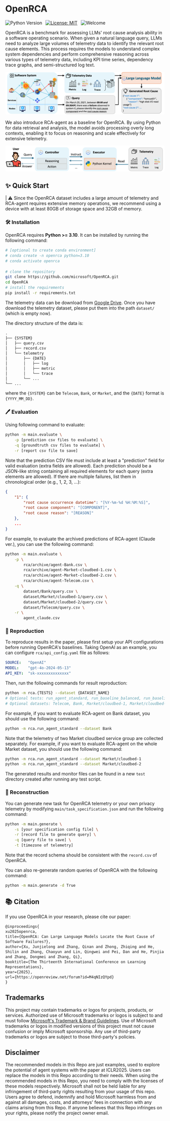 # OpenRCA

![Python Version](https://img.shields.io/badge/Python-3776AB?&logo=python&logoColor=white-blue&label=3.10%20%7C%203.11)&ensp;
[![License: MIT](https://img.shields.io/badge/License-MIT-yellow.svg)](https://opensource.org/licenses/MIT)&ensp;
![Welcome](https://img.shields.io/badge/contributions-welcome-brightgreen.svg?style=flat)

</div>

OpenRCA is a benchmark for assessing LLMs' root cause analysis ability in a software operating scenario. When given a natural language query, LLMs need to analyze large volumes of telemetry data to identify the relevant root cause elements. This process requires the models to understand complex system dependencies and perform comprehensive reasoning across various types of telemetry data, including KPI time series, dependency trace graphs, and semi-structured log text.

<img src="./.asset/openrca.png"/> 

</div>

We also introduce RCA-agent as a baseline for OpenRCA. By using Python for data retrieval and analysis, the model avoids processing overly long contexts, enabling it to focus on reasoning and scale effectively for extensive telemetry.

<img src="./.asset/rcaagent.png"/> 

## ✨ Quick Start

| ⚠️ Since the OpenRCA dataset includes a large amount of telemetry and RCA-agent requires extensive memory operations, we recommend using a device with at least 80GB of storage space and 32GB of memory.

### 🛠️ Installation

OpenRCA requires **Python >= 3.10**. It can be installed by running the following command:
```bash
# [optional to create conda environment]
# conda create -n openrca python=3.10
# conda activate openrca

# clone the repository
git clone https://github.com/microsoft/OpenRCA.git
cd OpenRCA
# install the requirements
pip install -r requirements.txt
```

The telemetry data can be download from [Google Drive](https://drive.google.com/drive/folders/1wGiEnu4OkWrjPxfx5ZTROnU37-5UDoPM?usp=drive_link). Once you have download the telemetry dataset, please put them into the path `dataset/` (which is empty now).

The directory structure of the data is:

```
.
├── {SYSTEM}
│   ├── query.csv
│   ├── record.csv
│   └── telemetry
│       ├── {DATE}
│       │   ├── log
│       │   ├── metric
│       │   └── trace
│       └── ... 
└── ...
```

where the `{SYSTEM}` can be `Telecom`, `Bank`, or `Market`, and the `{DATE}` format is `{YYYY_MM_DD}`.

### 🖊️ Evaluation

Using following command to evaluate:

```bash
python -m main.evaluate \
    -p [prediction csv files to evaluate] \
    -q [groundtruth csv files to evaluate] \
    -r [report csv file to save]
```

Note that the prediction CSV file must include at least a "prediction" field for valid evaluation (extra fields are allowed). Each prediction should be a JSON-like string containing all required elements for each query (extra elements are allowed). If there are multiple failures, list them in chronological order (e.g., 1, 2, 3, ...):


```json
{
    "1": {
        "root cause occurrence datetime": "[%Y-%m-%d %H:%M:%S]",
        "root cause component": "[COMPONENT]",
        "root cause reason": "[REASON]"
    }, 
    ...
}
```

For example, to evaluate the archived predictions of RCA-agent (Claude ver.), you can use the following command:

```bash
python -m main.evaluate \
    -p \
        rca/archive/agent-Bank.csv \
        rca/archive/agent-Market-cloudbed-1.csv \
        rca/archive/agent-Market-cloudbed-2.csv \
        rca/archive/agent-Telecom.csv \
    -q \
        dataset/Bank/query.csv \
        dataset/Market/cloudbed-1/query.csv \
        dataset/Market/cloudbed-2/query.csv \
        dataset/Telecom/query.csv \
    -r \
        agent_claude.csv
```

### 🚩 Reproduction

To reproduce results in the paper, please first setup your API configurations before running OpenRCA's baselines. Taking OpenAI as an example, you can configure `rca/api_config.yaml` file as follows:

```yaml
SOURCE:   "OpenAI"
MODEL:    "gpt-4o-2024-05-13"
API_KEY:  "sk-xxxxxxxxxxxxxx"
```

Then, run the following commands for result reproduction:

```bash
python -m rca.{TESTS} --dataset {DATASET_NAME}
# Optional tests: run_agent_standard, run_baseline_balanced, run_baseline_oracle
# Optional datasets: Telecom, Bank, Market/cloudbed-1, Market/cloudbed-2
```

For example, if you want to evaluate RCA-agent on Bank dataset, you should use the following command:

```bash
python -m rca.run_agent_standard --dataset Bank
```

Note that the telemetry of two Market cloudbed service group are collected separately. For example, if you want to evaluate RCA-agent on the whole Market dataset, you should use the following command:

```bash
python -m rca.run_agent_standard --dataset Market/cloudbed-1
python -m rca.run_agent_standard --dataset Market/cloudbed-2
```

The generated results and monitor files can be found in a new `test` directory created after running any test script.

### 💽 Reconstruction

You can generate new task for OpenRCA telemetry or your own privacy telemetry by modifying `main/task_specification.json` and run the following command:

```bash
python -m main.generate \
    -s [your specification config file] \
    -r [record file to generate query] \
    -q [query file to save] \
    -t [timezone of telemetry]
```

Note that the record schema should be consistent with the `record.csv` of OpenRCA.

You can also re-generate random queries of OpenRCA with the following command:

```bash
python -m main.generate -d True
```

## 📚 Citation

If you use OpenRCA in your research, please cite our paper:

```
@inproceedings{
xu2025openrca,
title={OpenRCA: Can Large Language Models Locate the Root Cause of Software Failures?},
author={Xu, Junjielong and Zhang, Qinan and Zhong, Zhiqing and He, Shilin and Zhang, Chaoyun and Lin, Qingwei and Pei, Dan and He, Pinjia and Zhang, Dongmei and Zhang, Qi},
booktitle={The Thirteenth International Conference on Learning Representations},
year={2025},
url={https://openreview.net/forum?id=M4qNIzQYpd}
}
```

## Trademarks

This project may contain trademarks or logos for projects, products, or services. Authorized use of Microsoft 
trademarks or logos is subject to and must follow 
[Microsoft's Trademark & Brand Guidelines](https://www.microsoft.com/en-us/legal/intellectualproperty/trademarks/usage/general).
Use of Microsoft trademarks or logos in modified versions of this project must not cause confusion or imply Microsoft sponsorship.
Any use of third-party trademarks or logos are subject to those third-party's policies.

## Disclaimer
The recommended models in this Repo are just examples, used to explore the potential of agent systems with the paper at ICLR2025. Users can replace the models in this Repo according to their needs. When using the recommended models in this Repo, you need to comply with the licenses of these models respectively. Microsoft shall not be held liable for any infringement of third-party rights resulting from your usage of this repo. Users agree to defend, indemnify and hold Microsoft harmless from and against all damages, costs, and attorneys' fees in connection with any claims arising from this Repo. If anyone believes that this Repo infringes on your rights, please notify the project owner email.
